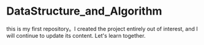 # DataStructure_and_Algorithm
this is my first repository。I created the project entirely out of interest, and I will continue to update its content. Let's learn together.
